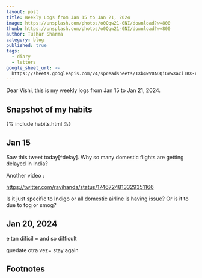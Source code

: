 ```yaml
---
layout: post
title: Weekly Logs from Jan 15 to Jan 21, 2024
image: https://unsplash.com/photos/o0Qqw21-0NI/download?w=800
thumb: https://unsplash.com/photos/o0Qqw21-0NI/download?w=800
author: Tushar Sharma
category: blog
published: true
tags:
  - diary
  - letters
google_sheet_url: >-
  https://sheets.googleapis.com/v4/spreadsheets/1Xb4wV0AOQiGWwXaciIBX-rkFebzg8DlAcRcClshyAnA/values/Habits!A28:T37?alt=json&key=AIzaSyCgYRKf_apK3TUSYGO9WhQ5dN-ukY4H0gw
---
```


Dear Vishi, this is my weekly logs from Jan 15 to Jan 21, 2024.<!-- truncate_here -->

## Snapshot of my habits

{% include habits.html %}

## Jan 15

Saw this tweet today[^delay]. Why so many domestic flights are getting delayed in India?

Another video :

https://twitter.com/ravihanda/status/1746724813329351166

Is it just specific to Indigo or all domestic airline is having issue? Or is it to due to fog or smog? 

## Jan 20, 2024

e tan dificil = and so difficult

quedate otra vez= stay again
## Footnotes

[delay]: https://twitter.com/baldwhiner/status/1746848871383257120
